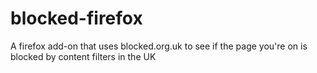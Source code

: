 blocked-firefox
===============

A firefox add-on that uses blocked.org.uk to see if the page you're on is blocked by content filters in the UK
